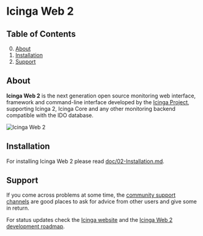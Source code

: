 # Icinga Web 2

## Table of Contents

0. [About](#about)
1. [Installation](#installation)
2. [Support](#support)

## About

**Icinga Web 2** is the next generation open source monitoring web interface, framework
and command-line interface developed by the [Icinga Project](https://www.icinga.org/), supporting Icinga 2,
Icinga Core and any other monitoring backend compatible with the IDO database.

![Icinga Web 2](https://www.icinga.org/wp-content/uploads/2015/10/Screen-Shot-2015-10-02-at-00.12.26.png "Icinga Web 2")

## Installation

For installing Icinga Web 2 please read [doc/02-Installation.md](doc/02-Installation.md).

## Support

If you come across problems at some time, the [community support channels](https://support.icinga.org/) 
are good places to ask for advice from other users and give some in return.

For status updates check the [Icinga website](https://www.icinga.org/) and the
[Icinga Web 2 development roadmap](https://dev.icinga.org/projects/icingaweb2/roadmap).
